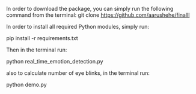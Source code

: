 In order to download the package, you can simply run the following command from the terminal:
git clone https://github.com/aarushehe/finalll

In order to install all required Python modules, simply run:

pip install -r requirements.txt

Then in the terminal run: 

python real_time_emotion_detection.py

also to calculate number of eye blinks, in the terminal run: 

python demo.py
